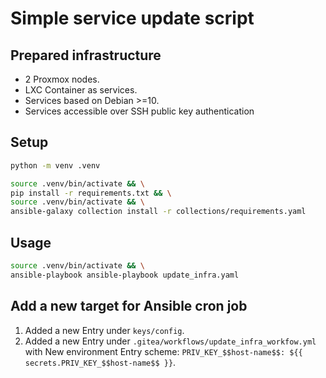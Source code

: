 # Simple service update script #

## Prepared infrastructure ##

- 2 Proxmox nodes.
- LXC Container as services.
- Services based on Debian >=10.
- Services accessible over SSH public key authentication

## Setup ##

```sh
python -m venv .venv
```

```sh
source .venv/bin/activate && \
pip install -r requirements.txt && \
source .venv/bin/activate && \
ansible-galaxy collection install -r collections/requirements.yaml
```

## Usage ##

```sh
source .venv/bin/activate && \
ansible-playbook ansible-playbook update_infra.yaml
```

## Add a new target for Ansible cron job

1. Added a new Entry under `keys/config`.
2. Added a new Entry under `.gitea/workflows/update_infra_workfow.yml` with New environment Entry scheme: `PRIV_KEY_$$host-name$$: ${{ secrets.PRIV_KEY_$$host-name$$ }}`.
